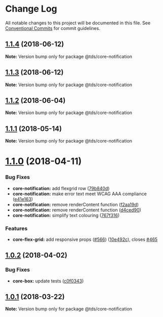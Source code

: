 # Change Log

All notable changes to this project will be documented in this file.
See [Conventional Commits](https://conventionalcommits.org) for commit guidelines.

<a name="1.1.4"></a>
## [1.1.4](https://github.com/telusdigital/tds/compare/@tds/core-notification@1.1.3...@tds/core-notification@1.1.4) (2018-06-12)




**Note:** Version bump only for package @tds/core-notification

<a name="1.1.3"></a>
## [1.1.3](https://github.com/telusdigital/tds/compare/@tds/core-notification@1.1.2...@tds/core-notification@1.1.3) (2018-06-12)




**Note:** Version bump only for package @tds/core-notification

<a name="1.1.2"></a>
## [1.1.2](https://github.com/telusdigital/tds/compare/@tds/core-notification@1.1.1...@tds/core-notification@1.1.2) (2018-06-04)




**Note:** Version bump only for package @tds/core-notification

<a name="1.1.1"></a>
## [1.1.1](https://github.com/telusdigital/tds/compare/@tds/core-notification@1.1.0...@tds/core-notification@1.1.1) (2018-05-14)




**Note:** Version bump only for package @tds/core-notification

<a name="1.1.0"></a>
# [1.1.0](https://github.com/telusdigital/tds/compare/@tds/core-notification@1.0.2...@tds/core-notification@1.1.0) (2018-04-11)


### Bug Fixes

* **core-notification:** add flexgrid row ([79b840d](https://github.com/telusdigital/tds/commit/79b840d))
* **core-notification:** make error text meet WCAG AAA compliance ([e41e163](https://github.com/telusdigital/tds/commit/e41e163))
* **core-notification:** remove renderContent function ([f2aa19d](https://github.com/telusdigital/tds/commit/f2aa19d))
* **core-notification:** remove renderContent function ([d4ced90](https://github.com/telusdigital/tds/commit/d4ced90))
* **core-notification:** simplify text colouring ([767f316](https://github.com/telusdigital/tds/commit/767f316))


### Features

* **core-flex-grid:** add responsive props ([#566](https://github.com/telusdigital/tds/issues/566)) ([10e492c](https://github.com/telusdigital/tds/commit/10e492c)), closes [#465](https://github.com/telusdigital/tds/issues/465)




<a name="1.0.2"></a>
## [1.0.2](https://github.com/telusdigital/tds/compare/@tds/core-notification@1.0.1...@tds/core-notification@1.0.2) (2018-04-02)


### Bug Fixes

* **core-box:** update tests ([c0f0343](https://github.com/telusdigital/tds/commit/c0f0343))




<a name="1.0.1"></a>
## [1.0.1](https://github.com/telusdigital/tds/compare/@tds/core-notification@1.0.0...@tds/core-notification@1.0.1) (2018-03-22)




**Note:** Version bump only for package @tds/core-notification
